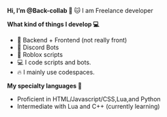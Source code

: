 **Hi, I’m @Back-collab 👋**
🐱 I am Freelance developer

**What kind of things I develop 💻**
- 🌚 Backend + Frontend (not really front)
- 🤖 Discord Bots
- 📜 Roblox scripts
- 💻 I code scripts and bots.
- 🔥 I mainly use codespaces.

**My specialty languages 🦾**

- Proficient in HTML/Javascript/CSS,Lua,and Python
- Intermediate with Lua and C++ (currently learning)

